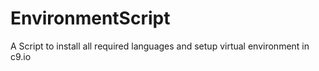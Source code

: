 # EnvironmentScript
A Script to install all required languages and setup virtual environment in c9.io 
